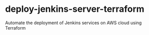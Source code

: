 # deploy-jenkins-server-terraform
Automate the deployment of Jenkins services on AWS cloud using Terraform 
